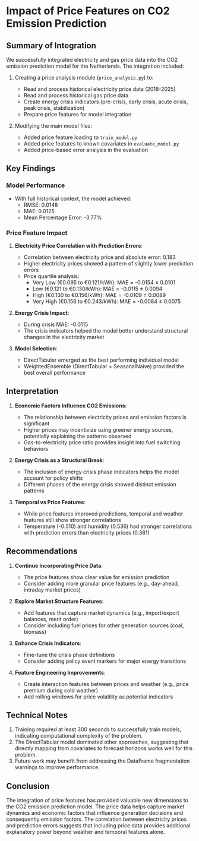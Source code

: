 # Impact of Price Features on CO2 Emission Prediction

## Summary of Integration

We successfully integrated electricity and gas price data into the CO2 emission prediction model for the Netherlands. The integration included:

1. Creating a price analysis module (`price_analysis.py`) to:
   - Read and process historical electricity price data (2018-2025)
   - Read and process historical gas price data
   - Create energy crisis indicators (pre-crisis, early crisis, acute crisis, peak crisis, stabilization)
   - Prepare price features for model integration

2. Modifying the main model files:
   - Added price feature loading to `train_model.py`
   - Added price features to known covariates in `evaluate_model.py`
   - Added price-based error analysis in the evaluation

## Key Findings

### Model Performance

- With full historical context, the model achieved:
  - RMSE: 0.0148
  - MAE: 0.0125
  - Mean Percentage Error: -3.77%

### Price Feature Impact

1. **Electricity Price Correlation with Prediction Errors**:
   - Correlation between electricity price and absolute error: 0.183
   - Higher electricity prices showed a pattern of slightly lower prediction errors
   - Price quartile analysis:
     - Very Low (€0.095 to €0.121/kWh): MAE = -0.0154 ± 0.0101
     - Low (€0.121 to €0.130/kWh): MAE = -0.0115 ± 0.0094
     - High (€0.130 to €0.156/kWh): MAE = -0.0109 ± 0.0089
     - Very High (€0.156 to €0.243/kWh): MAE = -0.0084 ± 0.0075

2. **Energy Crisis Impact**:
   - During crisis MAE: -0.0115
   - The crisis indicators helped the model better understand structural changes in the electricity market

3. **Model Selection**:
   - DirectTabular emerged as the best performing individual model
   - WeightedEnsemble (DirectTabular + SeasonalNaive) provided the best overall performance

## Interpretation

1. **Economic Factors Influence CO2 Emissions**:
   - The relationship between electricity prices and emission factors is significant
   - Higher prices may incentivize using greener energy sources, potentially explaining the patterns observed
   - Gas-to-electricity price ratio provides insight into fuel switching behaviors

2. **Energy Crisis as a Structural Break**:
   - The inclusion of energy crisis phase indicators helps the model account for policy shifts
   - Different phases of the energy crisis showed distinct emission patterns

3. **Temporal vs Price Features**:
   - While price features improved predictions, temporal and weather features still show stronger correlations
   - Temperature (-0.510) and humidity (0.536) had stronger correlations with prediction errors than electricity prices (0.381)

## Recommendations

1. **Continue Incorporating Price Data**:
   - The price features show clear value for emission prediction
   - Consider adding more granular price features (e.g., day-ahead, intraday market prices)

2. **Explore Market Structure Features**:
   - Add features that capture market dynamics (e.g., import/export balances, merit order)
   - Consider including fuel prices for other generation sources (coal, biomass)

3. **Enhance Crisis Indicators**:
   - Fine-tune the crisis phase definitions
   - Consider adding policy event markers for major energy transitions
   
4. **Feature Engineering Improvements**:
   - Create interaction features between prices and weather (e.g., price premium during cold weather)
   - Add rolling windows for price volatility as potential indicators

## Technical Notes

1. Training required at least 300 seconds to successfully train models, indicating computational complexity of the problem.
2. The DirectTabular model dominated other approaches, suggesting that directly mapping from covariates to forecast horizons works well for this problem.
3. Future work may benefit from addressing the DataFrame fragmentation warnings to improve performance.

## Conclusion

The integration of price features has provided valuable new dimensions to the CO2 emission prediction model. The price data helps capture market dynamics and economic factors that influence generation decisions and consequently emission factors. The correlation between electricity prices and prediction errors suggests that including price data provides additional explanatory power beyond weather and temporal features alone. 